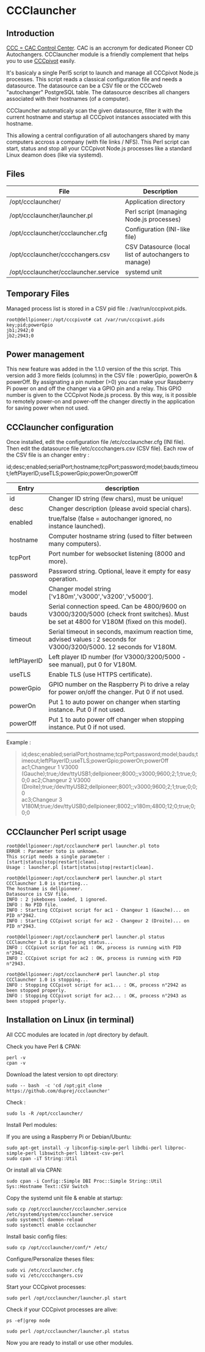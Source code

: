 # CCClauncher

Introduction
----------------------------------------------------------------
[CCC = CAC Control Center](https://github.com/duprej/ccc). CAC is an accronym for dedicated Pioneer CD Autochangers.
CCClauncher module is a friendly complement that helps you to use [CCCpivot](https://github.com/duprej/cccpivot) easily.

It's basicaly a single Perl5 script to launch and manage all CCCpivot Node.js processes. This script reads a classical configuration file and needs a datasource.
The datasource can be a CSV file or the CCCweb "autochanger" PostgreSQL table. The datasource describes all changers associated with their hostnames (of a computer).

CCClauncher automaticaly scan the given datasource, filter it with the current hostname and startup all CCCpivot instances associated with this hostname.

This allowing a central configuration of all autochangers shared by many computers accross a company (with file links / NFS).
This Perl script can start, status and stop all your CCCpivot Node.js processes like a standard Linux deamon does (like via systemd).

Files
----------------------------------------------------------------

| File | Description
--- | ---
| /opt/ccclauncher/ | Application directory
| /opt/ccclauncher/launcher.pl | Perl script (managing Node.js processes)
| /opt/ccclauncher/ccclauncher.cfg | Configuration (INI-like file)
| /opt/ccclauncher/cccchangers.csv | CSV Datasource (local list of autochangers to manage)
| /opt/ccclauncher/ccclauncher.service |  systemd unit

Temporary Files
----------------------------------------------------------------
Managed process list is stored in a CSV pid file : /var/run/cccpivot.pids.
```console
root@dellpioneer:/opt/cccpivot# cat /var/run/cccpivot.pids
key;pid;powerGpio
jb1;2942;0
jb2;2943;0
```
Power management
----------------------------------------------------------------
This new feature was added in the 1.1.0 version of the this script.
This version add 3 more fields (columns) in the CSV file : powerGpio, powerOn & powerOff.
By assignating a pin number (>0) you can make your Raspberry Pi power on and off the changer via a GPIO pin and a relay. This GPIO number is given to the CCCpivot Node.js process. By this way, is it possible to remotely power-on and power-off the changer directly in the application for saving power when not used.

CCClauncher configuration
----------------------------------------------------------------
Once installed, edit the configuration file /etc/ccclauncher.cfg (INI file).
Then edit the datasource file /etc/cccchangers.csv (CSV file).
Each row of the CSV file is an changer entry :

id;desc;enabled;serialPort;hostname;tcpPort;password;model;bauds;timeout;leftPlayerID;useTLS;powerGpio;powerOn;powerOff

| Entry | description
--- | ---
| id | Changer ID string (few chars), must be unique! 
| desc| Changer description (please avoid special chars).
| enabled | true/false (false = autochanger ignored, no instance launched).
| hostname | Computer hostname string (used to filter between many computers).
| tcpPort | Port number for websocket listening (8000 and more).
| password | Password string. Optional, leave it empty for easy operation.
| model | Changer model string ['v180m','v3000','v3200','v5000'].
| bauds | Serial connection speed.  Can be 4800/9600 on V3000/3200/5000 (check front switches). Must be set at 4800 for V180M (fixed on this model).
| timeout | Serial timeout in seconds, maximum reaction time, advised values : 2 seconds for V3000/3200/5000. 12 seconds for V180M.
| leftPlayerID | Left player ID number (for V3000/3200/5000 - see manual), put 0 for V180M.
| useTLS | Enable TLS (use HTTPS certificate).
| powerGpio | GPIO number on the Raspberry Pi to drive a relay for power on/off the changer. Put 0 if not used.
| powerOn | Put 1 to auto power on changer when starting instance. Put 0 if not used.
| powerOff | Put 1 to auto power off changer when stopping instance. Put 0 if not used.

Example :

> id;desc;enabled;serialPort;hostname;tcpPort;password;model;bauds;timeout;leftPlayerID;useTLS;powerGpio;powerOn;powerOff
> ac1;Changeur 1 V3000 (Gauche);true;/dev/ttyUSB1;dellpioneer;8000;;v3000;9600;2;1;true;0;0;0
> ac2;Changeur 2 V3000 (Droite);true;/dev/ttyUSB2;dellpioneer;8001;;v3000;9600;2;1;true;0;0;0  
> ac3;Changeur 3 V180M;true;/dev/ttyUSB0;dellpioneer;8002;;v180m;4800;12;0;true;0;0;0

CCClauncher Perl script usage
----------------------------------------------------------------
```console
root@dellpioneer:/opt/ccclauncher# perl launcher.pl toto
ERROR : Parameter toto is unknown.
This script needs a single parameter : [start|status|stop|restart|clean].
Usage : launcher.pl [start|status|stop|restart|clean].
```

```console
root@dellpioneer:/opt/ccclauncher# perl launcher.pl start
CCClauncher 1.0 is starting...
The hostname is dellpioneer.
Datasource is CSV file.
INFO : 2 jukeboxes loaded, 1 ignored.
INFO : No PID file.
INFO : Starting CCCpivot script for ac1 - Changeur 1 (Gauche)... on PID n°2942.
INFO : Starting CCCpivot script for ac2 - Changeur 2 (Droite)... on PID n°2943.
```

```console
root@dellpioneer:/opt/ccclauncher# perl launcher.pl status
CCClauncher 1.0 is displaying status...
INFO : CCCpivot script for ac1 : OK, process is running with PID n°2942.
INFO : CCCpivot script for ac2 : OK, process is running with PID n°2943.
```

```console
root@dellpioneer:/opt/ccclauncher# perl launcher.pl stop
CCClauncher 1.0 is stopping...
INFO : Stopping CCCpivot script for ac1... : OK, process n°2942 as been stopped properly.
INFO : Stopping CCCpivot script for ac2... : OK, process n°2943 as been stopped properly.
```

Installation on Linux (in terminal)
----------------------------------------------------------------
All CCC modules are located in /opt directory by default.

Check you have Perl & CPAN:

```console
perl -v
cpan -v
```

Download the latest version to opt directory:

```console
sudo -- bash  -c 'cd /opt;git clone https://github.com/duprej/ccclauncher'
```

Check :

```console
sudo ls -R /opt/ccclauncher/
```

Install Perl modules:

If you are using a Raspberry Pi or Debian/Ubuntu:

```console
sudo apt-get install -y libconfig-simple-perl libdbi-perl libproc-simple-perl libswitch-perl libtext-csv-perl
sudo cpan -iT String::Util
```
Or install all via CPAN:

```console
sudo cpan -i Config::Simple DBI Proc::Simple String::Util Sys::Hostname Text::CSV Switch
```
Copy the systemd unit file & enable at startup:

```console
sudo cp /opt/ccclauncher/ccclauncher.service /etc/systemd/system/ccclauncher.service
sudo systemctl daemon-reload
sudo systemctl enable ccclauncher
```

Install basic config files:

```console
sudo cp /opt/ccclauncher/conf/* /etc/
```

Configure/Personalize theses files:

```console
sudo vi /etc/ccclauncher.cfg
sudo vi /etc/cccchangers.csv
```

Start your CCCpivot processes:

```console
sudo perl /opt/ccclauncher/launcher.pl start
```

Check if your CCCpivot processes are alive:

```console
ps -ef|grep node
```
```console
sudo perl /opt/ccclauncher/launcher.pl status
```

Now you are ready to install or use other modules.
